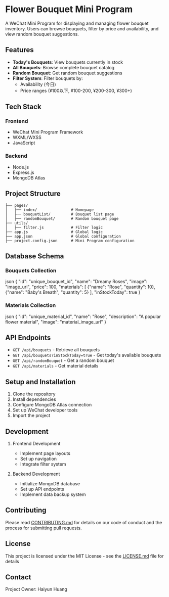 # Flower Bouquet Mini Program

A WeChat Mini Program for displaying and managing flower bouquet inventory. Users can browse bouquets, filter by price and availability, and view random bouquet suggestions.

## Features

- **Today's Bouquets**: View bouquets currently in stock
- **All Bouquets**: Browse complete bouquet catalog
- **Random Bouquet**: Get random bouquet suggestions
- **Filter System**: Filter bouquets by:
  - Availability (今日)
  - Price ranges (¥100以下, ¥100-200, ¥200-300, ¥300+)

## Tech Stack

### Frontend
- WeChat Mini Program Framework
- WXML/WXSS
- JavaScript

### Backend
- Node.js
- Express.js
- MongoDB Atlas

## Project Structure
```
├── pages/
│   ├── index/               # Homepage
│   ├── bouquetList/         # Bouquet list page
│   ├── randomBouquet/       # Random bouquet page
├── utils/
│   ├── filter.js            # Filter logic
├── app.js                   # Global logic
├── app.json                 # Global configuration
├── project.config.json      # Mini Program configuration
```

## Database Schema

### Bouquets Collection
json
{
"id": "unique_bouquet_id",
"name": "Dreamy Roses",
"image": "image_url",
"price": 100,
"materials": [
{"name": "Rose", "quantity": 10},
{"name": "Baby's Breath", "quantity": 5}
],
"inStockToday": true
}

### Materials Collection
json
{
"id": "unique_material_id",
"name": "Rose",
"description": "A popular flower material",
"image": "material_image_url"
}


## API Endpoints

- `GET /api/bouquets` - Retrieve all bouquets
- `GET /api/bouquets?inStockToday=true` - Get today's available bouquets
- `GET /api/randomBouquet` - Get a random bouquet
- `GET /api/materials` - Get material details

## Setup and Installation

1. Clone the repository
2. Install dependencies
3. Configure MongoDB Atlas connection
4. Set up WeChat developer tools
5. Import the project

## Development

1. Frontend Development
   - Implement page layouts
   - Set up navigation
   - Integrate filter system

2. Backend Development
   - Initialize MongoDB database
   - Set up API endpoints
   - Implement data backup system

## Contributing

Please read [CONTRIBUTING.md](CONTRIBUTING.md) for details on our code of conduct and the process for submitting pull requests.

## License

This project is licensed under the MIT License - see the [LICENSE.md](LICENSE.md) file for details

## Contact

Project Owner: Haiyun Huang